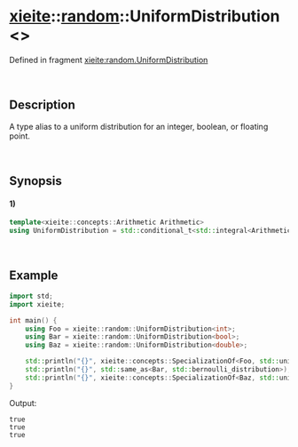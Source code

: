 # [xieite](../../xieite.md)\:\:[random](../../random.md)\:\:UniformDistribution\<\>
Defined in fragment [xieite:random.UniformDistribution](../../../src/random/uniform_distribution.cpp)

&nbsp;

## Description
A type alias to a uniform distribution for an integer, boolean, or floating point.

&nbsp;

## Synopsis
#### 1)
```cpp
template<xieite::concepts::Arithmetic Arithmetic>
using UniformDistribution = std::conditional_t<std::integral<Arithmetic>, std::conditional_t<std::same_as<Arithmetic, bool>, std::bernoulli_distribution, std::uniform_int_distribution<Arithmetic>>, std::uniform_real_distribution<Arithmetic>>;
```

&nbsp;

## Example
```cpp
import std;
import xieite;

int main() {
    using Foo = xieite::random::UniformDistribution<int>;
    using Bar = xieite::random::UniformDistribution<bool>;
    using Baz = xieite::random::UniformDistribution<double>;

    std::println("{}", xieite::concepts::SpecializationOf<Foo, std::uniform_int_distribution>);
    std::println("{}", std::same_as<Bar, std::bernoulli_distribution>);
    std::println("{}", xieite::concepts::SpecializationOf<Baz, std::uniform_real_distribution>);
}
```
Output:
```
true
true
true
```
